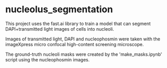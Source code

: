 # nucleolus_segmentation

This project uses the fast.ai library to train a model that can segment DAPI+transmitted light images of cells into nucleoli.  

Images of transmitted light, DAPI and nucleophosmin were taken with the imageXpress micro confocal high-content screening microscope.  

The ground-truth nucleoli masks were created by the 'make_masks.ipynb' script using the nucleophosmin images.
